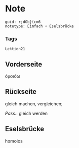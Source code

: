 # Note
```
guid: rjdOb}(cm6
notetype: Einfach + Eselsbrücke
```

### Tags
```
Lektion21
```

## Vorderseite
ὁμοιόω

## Rückseite
gleich machen, vergleichen; <div>
</div><div><i>Pass.</i>: gleich werden</div>

## Eselsbrücke
homoios

